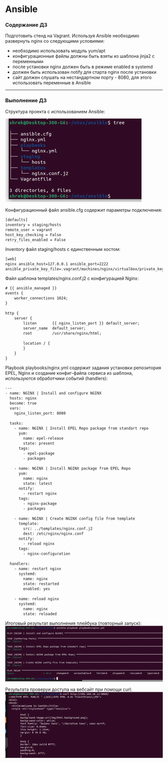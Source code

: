 # Ansible

### **Содержание ДЗ**
Подготовить стенд на Vagrant. Используя Ansible необходимо развернуть nginx со следующими условиями:
- необходимо использовать модуль yum/apt
- конфигурационные файлы должны быть взяты из шаблона jinja2 с переменными
- после установки nginx должен быть в режиме enabled в systemd
- должен быть использован notify для старта nginx после установки
- сайт должен слушать на нестандартном порту - 8080, для этого использовать переменные в Ansible
---
### **Выполнение ДЗ**

Структура проекта с использованием Ansible:

![img_1](https://github.com/kureshtar/otus_linux_administrator/blob/main/HomeWork15_Ansible/images/Screenshot%20from%202023-11-08%2017-04-05.png)

Конфигурационный файл ansible.cfg содержит параметры подключения:
```
[defaults]
inventory = staging/hosts
remote_user = vagrant
host_key_checking = False
retry_files_enabled = False
```
Inventory файл staging/hosts с единственным хостом:
```
[web]
nginx ansible_host=127.0.0.1 ansible_port=2222 ansible_private_key_file=.vagrant/machines/nginx/virtualbox/private_key
```
Файл шаблона templates/nginx.conf.j2 с конфигурацией Nginx:
```
# {{ ansible_managed }}
events {
    worker_connections 1024;
}

http {
    server {
        listen       {{ nginx_listen_port }} default_server;
        server_name  default_server;
        root         /usr/share/nginx/html;

        location / {
        }
    }
}
```
Playbook playbooks/nginx.yml содержит задания установки репозитория EPEL, Nginx и создание конфиг-файла сервиса из шаблона, используются обработчики событий (handlers):
```
---
- name: NGINX | Install and configure NGINX
  hosts: nginx
  become: true
  vars:
    nginx_listen_port: 8080

  tasks:
    - name: NGINX | Install EPEL Repo package from standart repo
      yum:
        name: epel-release
        state: present
      tags:
        - epel-package
        - packages

    - name: NGINX | Install NGINX package from EPEL Repo
      yum:
        name: nginx
        state: latest
      notify:
        - restart nginx
      tags:
        - nginx-package
        - packages

    - name: NGINX | Create NGINX config file from template
      template:
        src: ../templates/nginx.conf.j2
        dest: /etc/nginx/nginx.conf
      notify:
        - reload nginx
      tags:
        - nginx-configuration

  handlers:
    - name: restart nginx
      systemd:
        name: nginx
        state: restarted
        enabled: yes
    
    - name: reload nginx
      systemd:
        name: nginx
        state: reloaded
```
Итоговый результат выполнения плейбука (повторный запуск):
![img_1](https://github.com/kureshtar/otus_linux_administrator/blob/main/HomeWork15_Ansible/images/Screenshot%20from%202023-11-08%2017-00-44.png)

Результата проверуи доступа на вебсайт при помощи curl:
![img_1](https://github.com/kureshtar/otus_linux_administrator/blob/main/HomeWork15_Ansible/images/Screenshot%20from%202023-11-08%2014-06-39.png)

